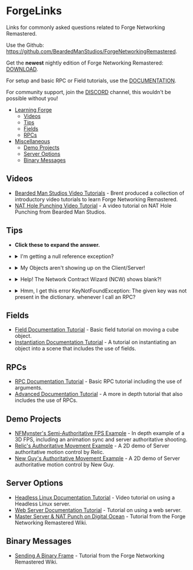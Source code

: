 # ForgeLinks
Links for commonly asked questions related to Forge Networking Remastered.

Use the Github: https://github.com/BeardedManStudios/ForgeNetworkingRemastered.

Get the **newest** nightly edition of Forge Networking Remastered: [DOWNLOAD](https://fnr.rumstein.eu/).


For setup and basic RPC or Field tutorials, use the [DOCUMENTATION](http://docs.forgepowered.com/GettingStarted/getting-started/).


For community support, join the [DISCORD](https://discord.gg/yzZwEYm) channel, this wouldn't be possible without you!


- [Learning Forge](#learning-forge)
  - [Videos](#videos)
  - [Tips](#tips)
  - [Fields](#fields)
  - [RPCs](#rpcs)
- [Miscellaneous](#miscellaneous)
  - [Demo Projects](#demo-projects)
  - [Server Options](#server-options)
  - [Binary Messages](#binary-messages)


## Videos
* [Bearded Man Studios Video Tutorials](https://www.youtube.com/playlist?list=PLm1w78-UUlMIi5Vfwy6ckJQIQMHMT-QS5) - Brent produced a collection of introductory video tutorials to learn Forge Networking Remastered.
* [NAT Hole Punching Video Tutorial](http://docs.forgepowered.com/nat-hole-punching/) - A video tutorial on NAT Hole Punching from Bearded Man Studios. 


## Tips
* **Click these to expand the answer.**

* <details>
    <summary>I'm getting a null reference exception?</summary>
   Typically it would be 1 of 3 issues. 1 - You forgot to turn on Run in Background, 2 - you tried pressing the play button in the scene and not loading the Multiplayer Menu scene first (by double clicking it), 3 - you're not setting up the multiplayer menu scene as index 0 and the demo scene as index 1.
</details>

* <details>
    <summary>My Objects aren't showing up on the Client/Server!</summary>
    If you're not changing scenes after connecting try calling NetworkObject.Flush(networker) on both the server and the client. - mcguinessdr
</details>

* <details>
    <summary>Help! The Network Contract Wizard (NCW) shows blank?! </summary>
    The NCW checks for all files in the generated folder and fills the NCW with what it reads, however, it will not show ANY network objects if your project can't compile. Usually your project can't compile because you added some RPCs without implementing them. It is reqruired to implement the RPCs as they are abstracted methods. Your NCW will also give an error if you have it open while your project can compile, however simply reopen it to make your network objects appear again. Note: If you moved files into the generated folder it will appear empty as well. Generated folder is only meant for generated files by the NCW - NFMynster
</details>

* <details>
    <summary>Hmm, I get this error KeyNotFoundException: The given key was not present in the dictionary. whenever I call an RPC?</summary>
    If you get that error, it's likely because you are calling an RPC on the wrong network object. You are technically allowed to call an RPC with whatever byte id there is, but ensure the RPC and the byte id is on the right network object & behavior. - NFMynster
</details>

## Fields

* [Field Documentation Tutorial](http://docs.forgepowered.com/GettingStarted/basic-moving-cube-example/) - Basic field tutorial on moving a cube object.
* [Instantiation Documentation Tutorial](http://docs.forgepowered.com/GettingStarted/basic-instantiation-example/) - A tutorial on instantiating an object into a scene that includes the use of fields. 

## RPCs

* [RPC Documentation Tutorial](http://docs.forgepowered.com/GettingStarted/basic-rpc-example/) - Basic RPC tutorial including the use of arguments. 
* [Advanced Documentation Tutorial](http://docs.forgepowered.com/GettingStarted/jump-start-guide/) - A more in depth tutorial that also includes the use of RPCs.

## Demo Projects

* [NFMynster's Semi-Authoritative FPS Example](https://github.com/NFMynster/ArenaGame) - In depth example of a 3D FPS, including an animation sync and server authoritative shooting. 
* [Relic's Authoritative Movement Example](https://github.com/Relic/AuthoritativeMovementExample) - A 2D demo of Server authoritative motion control by Relic.
* [New Guy's Authoritative Movement Example](https://github.com/g-klein/ForgeAuthoritativeMovementDemo) - A 2D demo of Server authoritative motion control by New Guy.

## Server Options

* [Headless Linux Documentation Tutorial](https://developers.forgepowered.com/Tutorials/SelfAndCloudHosting/Headless-Linux-Server) - Video tutorial on using a Headless Linux server.
* [Web Server Documentation Tutorial](http://docs.forgepowered.com/WebServer/jumpstart/) - Tutorial on using a web server.
* [Master Server & NAT Punch on Digital Ocean](https://github.com/BeardedManStudios/ForgeNetworkingRemastered/wiki/Starting-up-MasterServer-and-NatPunch-on-DigitalOcean-droplet) - Tutorial from the Forge Networking Remastered Wiki. 


## Binary Messages

* [Sending A Binary Frame](https://github.com/BeardedManStudios/ForgeNetworkingRemastered/wiki/Creating%2C-sending-and-receiving-binary-messages) - Tutorial from the Forge Networking Remastered Wiki. 



